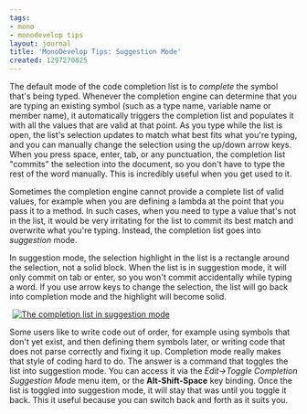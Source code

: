 ```yaml
---
tags:
- mono
- monodevelop tips
layout: journal
title: 'MonoDevelop Tips: Suggestion Mode'
created: 1297270825
---
```

The default mode of the code completion list is to <em>complete</em> the symbol that's being typed. Whenever the completion engine can determine that you are typing an existing symbol (such as a type name, variable name or member name), it automatically triggers the completion list and populates it with all the values that are valid at that point. As you type while the list is open, the list's selection updates to match what best fits what you're typing, and you can manually change the selection using the up/down arrow keys. When you press space, enter, tab, or any punctuation, the completion list "commits" the selection into the document, so you don't have to type the rest of the word manually. This is incredibly useful when you get used to it.

Sometimes the completion engine cannot provide a complete list of valid values, for example when you are defining a lambda at the point that you pass it to a method. In such cases, when you need to type a value that's not in the list, it would be very irritating for the list to commit its best match and overwrite what you're typing. Instead, the completion list goes into <em>suggestion</em> mode.

In suggestion mode, the selection highlight in the list is a rectangle around the selection, not a solid block. When the list is in suggestion mode, it will only commit on tab or enter, so you won't commit accidentally while typing a word. If you use arrow keys to change the selection, the list will go back into completion mode and the highlight will become solid.

<a href="http://mjhutchinson.com/files/images/md-tips/suggestion-mode.png" rel="lightbox[md_tips_suggestion_mode]" title="The completion list in suggestion mode"><img src="http://mjhutchinson.com/files/images/md-tips/suggestion-mode.png" alt="The completion list in suggestion mode" style="max-width:98%; display:block;margin-left:auto;margin-right:auto;" /></a>

Some users like to write code out of order, for example using symbols that don't yet exist, and then defining them symbols later, or writing code that does not parse correctly and fixing it up. Completion mode really makes that style of coding hard to do. The answer is a command that toggles the list into suggestion mode. You can access it via the <em>Edit->Toggle Completion Suggestion Mode</em> menu item, or the <strong>Alt-Shift-Space</strong> key binding. Once the list is toggled into suggestion mode, it will stay that was until you toggle it back. This it useful because you can switch back and forth as it suits you.
